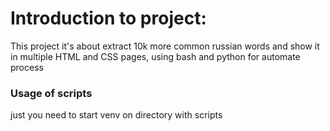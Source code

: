 # Introduction to project:
This project it's about extract 10k more common russian words and show it in multiple HTML and CSS pages, using bash and python for automate process 

### Usage of scripts
just you need to start venv on directory with scripts
